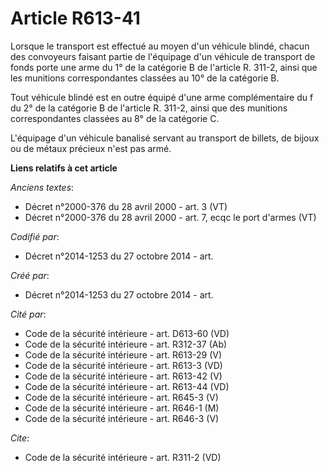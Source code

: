 # Article R613-41

Lorsque le transport est effectué au moyen d'un véhicule blindé, chacun des convoyeurs faisant partie de l'équipage d'un
véhicule de transport de fonds porte une arme du 1° de la catégorie B de l'article R. 311-2, ainsi que les munitions
correspondantes classées au 10° de la catégorie B. 

Tout véhicule blindé est en outre équipé d'une arme complémentaire du f du 2° de la catégorie B de l'article R. 311-2, ainsi
que des munitions correspondantes classées au 8° de la catégorie C. 

L'équipage d'un véhicule banalisé servant au transport de billets, de bijoux ou de métaux précieux n'est pas armé.

**Liens relatifs à cet article**

_Anciens textes_:

  - Décret n°2000-376 du 28 avril 2000 - art. 3 (VT)
  - Décret n°2000-376 du 28 avril 2000 - art. 7, ecqc le port d'armes (VT)

_Codifié par_:

  - Décret n°2014-1253 du 27 octobre 2014 - art.

_Créé par_:

  - Décret n°2014-1253 du 27 octobre 2014 - art.

_Cité par_:

  - Code de la sécurité intérieure - art. D613-60 (VD)
  - Code de la sécurité intérieure - art. R312-37 (Ab)
  - Code de la sécurité intérieure - art. R613-29 (V)
  - Code de la sécurité intérieure - art. R613-3 (VD)
  - Code de la sécurité intérieure - art. R613-42 (V)
  - Code de la sécurité intérieure - art. R613-44 (VD)
  - Code de la sécurité intérieure - art. R645-3 (V)
  - Code de la sécurité intérieure - art. R646-1 (M)
  - Code de la sécurité intérieure - art. R646-3 (V)

_Cite_:

  - Code de la sécurité intérieure - art. R311-2 (VD)

